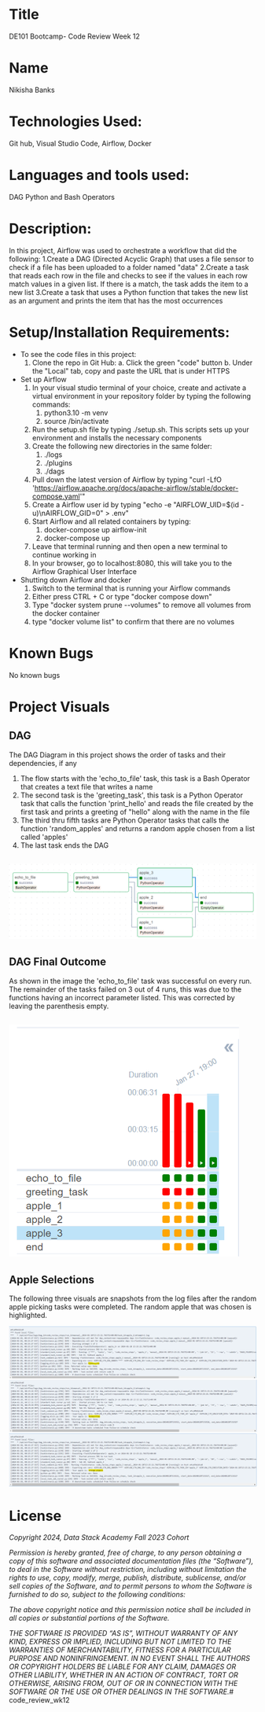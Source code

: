 # Title
DE101 Bootcamp- Code Review Week 12

# Name
Nikisha Banks

# Technologies Used: 
Git hub, Visual Studio Code, Airflow, Docker

# Languages and tools used: 
DAG Python and Bash Operators

# Description:
In this project, Airflow was used to orchestrate a workflow that did the following:
  1.Create a DAG (Directed Acyclic Graph) that uses a file sensor to check if a file has been uploaded to a folder named "data"
  2.Create a task that reads each row in the file and checks to see if the values in each row match values in a given list. If there is a match, the task adds the item to a new list
  3.Create a task that uses a Python function that takes the new list as an argument and prints the item that has the most occurrences  

# Setup/Installation Requirements:
- To see the code files in this project:
  1. Clone the repo in Git Hub: 
                a. Click the green "code" button
                b. Under the "Local" tab, copy and paste the URL that is under HTTPS
- Set up Airflow 
  1. In your visual studio terminal of your choice, create and activate a virtual environment in your repository folder by typing the following commands: 
     1. python3.10 -m venv <virtual environment name>
     2. source <virtual environment name>/bin/activate 
  2. Run the setup.sh file by typing ./setup.sh. This scripts sets up your environment and installs the necessary components
  3. Create the following new directories in the same folder:
     1. ./logs
     2. ./plugins
     3. ./dags
  4. Pull down the latest version of Airflow by typing 	"curl -LfO 'https://airflow.apache.org/docs/apache-airflow/stable/docker-compose.yaml'"
  5. Create a Airflow user id by typing "echo -e "AIRFLOW_UID=$(id -u)\nAIRFLOW_GID=0" > .env"
  6. Start Airflow and all related containers by typing:
     1. docker-compose up airflow-init
     2. docker-compose up
  7. Leave that terminal running and then open a new terminal to continue working in
  8. In your browser, go to localhost:8080, this will take you to the Airflow Graphical User Interface
- Shutting down Airflow and docker
  1. Switch to the terminal that is running your Airflow commands
  2. Either press CTRL + C or type "docker compose down"
  3. Type "docker system prune --volumes" to remove all volumes from the docker container
  4. type "docker volume list" to confirm that there are no volumes
   
# Known Bugs
No known bugs

# Project Visuals
## DAG 
The DAG Diagram in this project shows the order of tasks and their dependencies, if any
  1. The flow starts with the 'echo_to_file' task, this task is a Bash Operator that creates a text file that writes a name
  2. The second task is the 'greeting_task', this task is a Python Operator task that calls the function 'print_hello' and reads the file created by the first task and prints a greeting of "hello" along with the name in the file
  3. The third thru fifth tasks are Python Operator tasks that calls the function 'random_apples' and returns a random apple chosen from a list called 'apples'
  4. The last task ends the DAG  
   
![Image](https://github.com/nbanks062523/code_review_wk11/blob/fffd5436dbf8f7d58b23bf60fd830c77589de8e1/DAG.png)
---
## DAG Final Outcome
As shown in the image the 'echo_to_file' task was successful on every run. The remainder of the tasks failed on 3 out of 4 runs, this was due to the functions having an incorrect parameter listed. This was corrected by leaving the parenthesis empty.

![Image](https://github.com/nbanks062523/code_review_wk11/blob/fffd5436dbf8f7d58b23bf60fd830c77589de8e1/FinalDAGOutcome.png)
---
## Apple Selections
The following three visuals are snapshots from the log files after the random apple picking tasks were completed. The random apple that was chosen is highlighted.

![Image](https://github.com/nbanks062523/code_review_wk11/blob/fffd5436dbf8f7d58b23bf60fd830c77589de8e1/AppleChoice_1.png)
![Image](https://github.com/nbanks062523/code_review_wk11/blob/fffd5436dbf8f7d58b23bf60fd830c77589de8e1/AppleChoice_2.png)
![Image](https://github.com/nbanks062523/code_review_wk11/blob/fffd5436dbf8f7d58b23bf60fd830c77589de8e1/AppleChoice_3.png)

# License
*Copyright 2024, Data Stack Academy Fall 2023 Cohort*

*Permission is hereby granted, free of charge, to any person obtaining a copy of this software and associated documentation files (the “Software”), to deal in the Software without restriction, including without limitation the rights to use, copy, modify, merge, publish, distribute, sublicense, and/or sell copies of the Software, and to permit persons to whom the Software is furnished to do so, subject to the following conditions:*

*The above copyright notice and this permission notice shall be included in all copies or substantial portions of the Software.*

*THE SOFTWARE IS PROVIDED “AS IS”, WITHOUT WARRANTY OF ANY KIND, EXPRESS OR IMPLIED, INCLUDING BUT NOT LIMITED TO THE WARRANTIES OF MERCHANTABILITY, FITNESS FOR A PARTICULAR PURPOSE AND NONINFRINGEMENT. IN NO EVENT SHALL THE AUTHORS OR COPYRIGHT HOLDERS BE LIABLE FOR ANY CLAIM, DAMAGES OR OTHER LIABILITY, WHETHER IN AN ACTION OF CONTRACT, TORT OR OTHERWISE, ARISING FROM, OUT OF OR IN CONNECTION WITH THE SOFTWARE OR THE USE OR OTHER DEALINGS IN THE SOFTWARE.*# code_review_wk12

